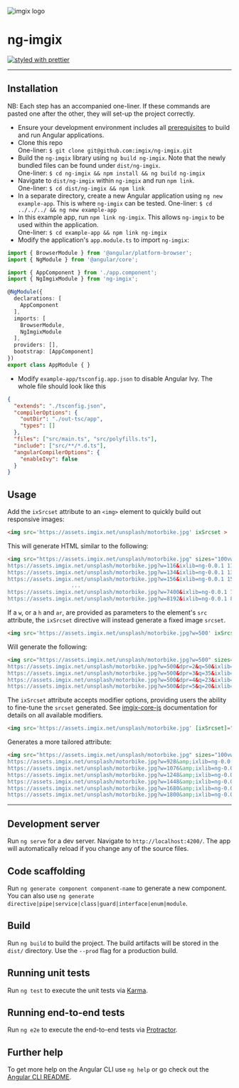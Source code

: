 ![imgix logo](https://assets.imgix.net/sdk-imgix-logo.svg)

# ng-imgix
[![styled with prettier](https://img.shields.io/badge/styled_with-prettier-ff69b4.svg)](https://github.com/prettier/prettier)

---

## Installation

NB: Each step has an accompanied one-liner. If these commands are pasted one after the other, they will set-up the project correctly.

- Ensure your development environment includes all [prerequisites](https://angular.io/guide/setup-local) to build and run Angular applications.
- Clone this repo  
One-liner: `$ git clone git@github.com:imgix/ng-imgix.git`
- Build the `ng-imgix` library using `ng build ng-imgix`. Note that the newly bundled files can be found under `dist/ng-imgix`.  
One-liner: `$ cd ng-imgix && npm install && ng build ng-imgix`
- Navigate to `dist/ng-imgix` within `ng-imgix` and run `npm link`.  
One-liner: `$ cd dist/ng-imgix && npm link`
- In a separate directory, create a new Angular application using `ng new example-app`. This is where `ng-imgix` can be tested.
One-liner: `$ cd ../../../ && ng new example-app`
- In this example app, run `npm link ng-imgix`. This allows `ng-imgix` to be used within the application.  
One-liner: `$ cd example-app && npm link ng-imgix`
- Modify the application's `app.module.ts` to import `ng-imgix`:

```ts
import { BrowserModule } from '@angular/platform-browser';
import { NgModule } from '@angular/core';

import { AppComponent } from './app.component';
import { NgImgixModule } from 'ng-imgix';

@NgModule({
  declarations: [
    AppComponent
  ],
  imports: [
    BrowserModule,
    NgImgixModule
  ],
  providers: [],
  bootstrap: [AppComponent]
})
export class AppModule { }
```

- Modify `example-app/tsconfig.app.json` to disable Angular Ivy. The whole file should look like this

```json
{
  "extends": "./tsconfig.json",
  "compilerOptions": {
    "outDir": "./out-tsc/app",
    "types": []
  },
  "files": ["src/main.ts", "src/polyfills.ts"],
  "include": ["src/**/*.d.ts"],
  "angularCompilerOptions": {
    "enableIvy": false
  }
}
```

## Usage

Add the `ixSrcset` attribute to an `<img>` element to quickly build out responsive images:

```html
<img src='https://assets.imgix.net/unsplash/motorbike.jpg' ixSrcset >
```

This will generate HTML similar to the following:

```html
<img src="https://assets.imgix.net/unsplash/motorbike.jpg" sizes="100vw" srcset="https://assets.imgix.net/unsplash/motorbike.jpg?w=100&ixlib=ng-0.0.1 100w,
https://assets.imgix.net/unsplash/motorbike.jpg?w=116&ixlib=ng-0.0.1 116w,
https://assets.imgix.net/unsplash/motorbike.jpg?w=134&ixlib=ng-0.0.1 134w,
https://assets.imgix.net/unsplash/motorbike.jpg?w=156&ixlib=ng-0.0.1 156w,
                    ...
https://assets.imgix.net/unsplash/motorbike.jpg?w=7400&ixlib=ng-0.0.1 7400w,
https://assets.imgix.net/unsplash/motorbike.jpg?w=8192&ixlib=ng-0.0.1 8192w" >
```

If a `w`, or a `h` and `ar`, are provided as parameters to the element's `src` attribute, the `ixSrcset` directive will instead generate a fixed image `srcset`.

```html
<img src='https://assets.imgix.net/unsplash/motorbike.jpg?w=500' ixSrcset >
```

Will generate the following:

```html
<img src="https://assets.imgix.net/unsplash/motorbike.jpg?w=500" sizes="100vw" srcset="https://assets.imgix.net/unsplash/motorbike.jpg?w=500&dpr=1&q=75&ixlib=ng-0.0.1 1x,
https://assets.imgix.net/unsplash/motorbike.jpg?w=500&dpr=2&q=50&ixlib=ng-0.0.1 2x,
https://assets.imgix.net/unsplash/motorbike.jpg?w=500&dpr=3&q=35&ixlib=ng-0.0.1 3x,
https://assets.imgix.net/unsplash/motorbike.jpg?w=500&dpr=4&q=23&ixlib=ng-0.0.1 4x,
https://assets.imgix.net/unsplash/motorbike.jpg?w=500&dpr=5&q=20&ixlib=ng-0.0.1 5x" >
```

The `ixSrcset` attribute accepts modifier options, providing users the ability to fine-tune the `srcset` generated. See [imgix-core-js](https://github.com/imgix/imgix-core-js#srcset-generation) documentation for details on all available modifiers.

```html
<img src='https://assets.imgix.net/unsplash/motorbike.jpg' [ixSrcset]="{ minWidth: 800, maxWidth: 1800 }" >
```

Generates a more tailored attribute:

```html
<img src="https://assets.imgix.net/unsplash/motorbike.jpg" sizes="100vw" srcset="https://assets.imgix.net/unsplash/motorbike.jpg?w=800&amp;ixlib=ng-0.0.1 800w,
https://assets.imgix.net/unsplash/motorbike.jpg?w=928&amp;ixlib=ng-0.0.1 928w,
https://assets.imgix.net/unsplash/motorbike.jpg?w=1076&amp;ixlib=ng-0.0.1 1076w,
https://assets.imgix.net/unsplash/motorbike.jpg?w=1248&amp;ixlib=ng-0.0.1 1248w,
https://assets.imgix.net/unsplash/motorbike.jpg?w=1448&amp;ixlib=ng-0.0.1 1448w,
https://assets.imgix.net/unsplash/motorbike.jpg?w=1680&amp;ixlib=ng-0.0.1 1680w,
https://assets.imgix.net/unsplash/motorbike.jpg?w=1800&amp;ixlib=ng-0.0.1 1800w">
```

---

## Development server

Run `ng serve` for a dev server. Navigate to `http://localhost:4200/`. The app will automatically reload if you change any of the source files.

## Code scaffolding

Run `ng generate component component-name` to generate a new component. You can also use `ng generate directive|pipe|service|class|guard|interface|enum|module`.

## Build

Run `ng build` to build the project. The build artifacts will be stored in the `dist/` directory. Use the `--prod` flag for a production build.

## Running unit tests

Run `ng test` to execute the unit tests via [Karma](https://karma-runner.github.io).

## Running end-to-end tests

Run `ng e2e` to execute the end-to-end tests via [Protractor](http://www.protractortest.org/).

## Further help

To get more help on the Angular CLI use `ng help` or go check out the [Angular CLI README](https://github.com/angular/angular-cli/blob/master/README.md).
